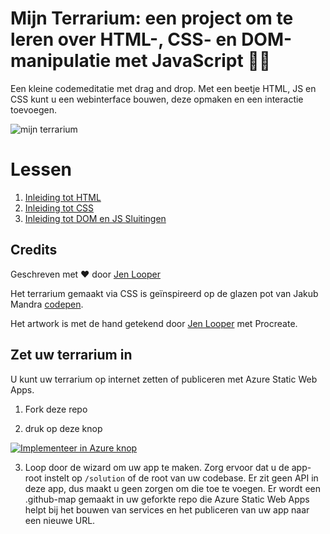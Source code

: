 # Mijn Terrarium: een project om te leren over HTML-, CSS- en DOM-manipulatie met JavaScript 🌵🌱

Een kleine codemeditatie met drag and drop. Met een beetje HTML, JS en CSS kunt u een webinterface bouwen, deze opmaken en een interactie toevoegen.

![mijn terrarium](../images/screenshot_gray.png)

# Lessen

1. [Inleiding tot HTML](../1-intro-to-html/translations/README.nl.md)
2. [Inleiding tot CSS](../2-intro-to-css/translations/README.nl.md)
3. [Inleiding tot DOM en JS Sluitingen](../3-intro-to-DOM-and-closures/translations/README.nl.md)

## Credits

Geschreven met ♥ ️door [Jen Looper](https://www.twitter.com/jenlooper)

Het terrarium gemaakt via CSS is geïnspireerd op de glazen pot van Jakub Mandra [codepen](https://codepen.io/Rotarepmi/pen/rjpNZY).

Het artwork is met de hand getekend door [Jen Looper](http://jenlooper.com) met Procreate.

## Zet uw terrarium in

U kunt uw terrarium op internet zetten of publiceren met Azure Static Web Apps. 

1. Fork deze repo

2. druk op deze knop

[![Implementeer in Azure knop](https://aka.ms/deploytoazurebutton)](https://portal.azure.com/?feature.customportal=false&WT.mc_id=academic-13441-cxa#create/Microsoft.StaticApp)

3. Loop door de wizard om uw app te maken. Zorg ervoor dat u de app-root instelt op `/solution` of de root van uw codebase. Er zit geen API in deze app, dus maakt u geen zorgen om die toe te voegen. Er wordt een .github-map gemaakt in uw geforkte repo die Azure Static Web Apps helpt bij het bouwen van services en het publiceren van uw app naar een nieuwe URL.



